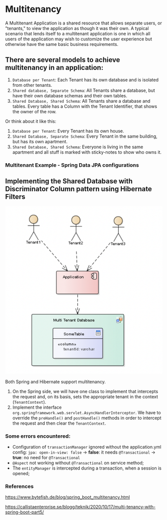 # Multitenancy

A Multitenant Application is a shared resource that allows separate users, or "tenants," to view the application as
though it was their own. A typical scenario that lends itself to a multitenant application is one in which all users of
the application may wish to customize the user experience but otherwise have the same basic business requirements.

## There are several models to achieve multitenancy in an application:

1. `Database per Tenant`: Each Tenant has its own database and is isolated from other tenants.
2. `Shared database, Separate Schema`: All Tenants share a database, but have their own database schemas and their own
   tables.
3. `Shared Database, Shared Schema`: All Tenants share a database and tables. Every table has a Column with the Tenant
   Identifier, that shows the owner of the row.

Or think about it like this:

1. `Database per Tenant`: Every Tenant has its own house.
2. `Shared Database, Separate Schema`: Every Tenant in the same building, but has its own apartment.
3. `Shared Database, Shared Schema`: Everyone is living in the same apartment and all stuff is marked with sticky-notes
   to show who owns it.

### Multitenant Example - Spring Data JPA configurations

## Implementing the Shared Database with Discriminator Column pattern using Hibernate Filters

![](database.png)

Both Spring and Hibernate support multitenancy.

1. On the Spring side, we will have one class to implement that intercepts the request and, on its basis, sets the
   appropriate tenant in the context (`TenantContext`).
2. Implement the interface `org.springframework.web.servlet.AsyncHandlerInterceptor`. We have to override
   the `preHandle()` and `postHandle()` methods in order to intercept the request and then clear the `TenantContext`.

### Some errors encountered:

- Configuration of `transactionManager` ignored without the application.yml config:
  `jpa:
    open-in-view: false`
  -> **false**: it needs `@Transactional`
  -> **true**: no need for `@Transactional`
- `@Aspect` not working without `@Transactional` on service method;
- The `entityManager` is intercepted during a transaction, when a session is opened;

### References

https://www.bytefish.de/blog/spring_boot_multitenancy.html

https://callistaenterprise.se/blogg/teknik/2020/10/17/multi-tenancy-with-spring-boot-part5/